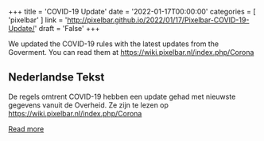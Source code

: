 +++
title = 'COVID-19 Update'
date = '2022-01-17T00:00:00'
categories = [ 
 'pixelbar' 
] 
link = 'http://pixelbar.github.io/2022/01/17/Pixelbar-COVID-19-Update/'
draft = 'False'
+++

<p>We updated the COVID-19 rules with the latest updates from the Goverment. You can read them at  <a href="https://wiki.pixelbar.nl/index.php/Corona">https://wiki.pixelbar.nl/index.php/Corona</a></p>

<h2>Nederlandse Tekst</h2>

<p>De regels omtrent COVID-19 hebben een update gehad met nieuwste gegevens vanuit de Overheid. Ze zijn te lezen op <a href="https://wiki.pixelbar.nl/index.php/Corona">https://wiki.pixelbar.nl/index.php/Corona</a></p>

[Read more](http://pixelbar.github.io/2022/01/17/Pixelbar-COVID-19-Update/)
